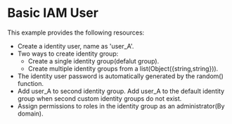 # Basic IAM User

This example provides the following resources:

* Create a identity user, name as 'user_A'.
* Two ways to create identity group:
  + Create a single identity group(defalut group).
  + Create multiple identity groups from a list(Object({string,string})).
* The identity user password is automatically generated by the random() function.
* Add user_A to second identity group. Add user_A to the default identity group when second custom identity groups do
  not exist.
* Assign permissions to roles in the identity group as an administrator(By domain).
